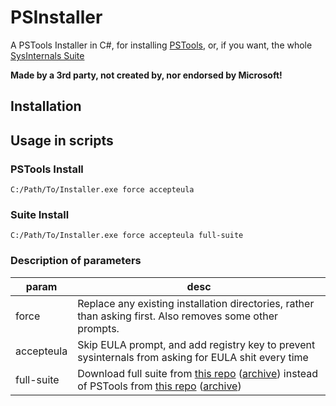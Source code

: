 # PSInstaller
A PSTools Installer in C#, for installing [PSTools](https://docs.microsoft.com/en-us/sysinternals/downloads/pstools), or, if you want, the whole [SysInternals Suite](https://docs.microsoft.com/en-us/sysinternals/downloads/sysinternals-suite)

**Made by a 3rd party, not created by, nor endorsed by Microsoft!**

## Installation

## Usage in scripts
### PSTools Install
```batch
C:/Path/To/Installer.exe force accepteula
```
### Suite Install
```batch
C:/Path/To/Installer.exe force accepteula full-suite
```
### Description of parameters
| param | desc |
| ----- | ---- |
| force | Replace any existing installation directories, rather than asking first. Also removes some other prompts. |
| accepteula | Skip EULA prompt, and add registry key to prevent sysinternals from asking for EULA shit every time |
| full-suite | Download full suite from [this repo](https://github.com/Mokiy2/SysInternalsSuite) ([archive](https://codeload.github.com/Mokiy2/SysInternalsSuite/zip/refs/heads/main)) instead of PSTools from [this repo](https://github.com/MokiyCodes/PSTools) ([archive](https://codeload.github.com/MokiyCodes/PSTools/zip/refs/heads/main)) |
